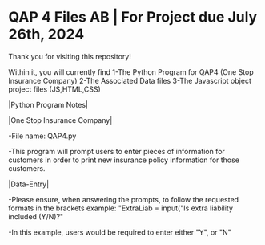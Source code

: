 # QAP 4 Files AB  | For Project due July 26th, 2024

Thank you for visiting this repository!

Within it, you will currently find 
1-The Python Program for QAP4 (One Stop Insurance Company)
2-The Associated Data files
3-The Javascript object project files (JS,HTML,CSS)


|Python Program Notes|

|One Stop Insurance Company|

-File name: QAP4.py

-This program will prompt users to enter pieces of information for customers in order to print new insurance policy information for those customers.

|Data-Entry|

-Please ensure, when answering the prompts, to follow the requested formats in the brackets
example: "ExtraLiab = input("Is extra liability included (Y/N)?"

-In this example, users would be required to enter either "Y", or "N"



